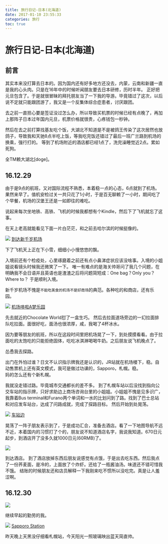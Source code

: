 ```yaml
---
title: 旅行日记-日本(北海道)
date: 2017-01-10 23:55:33
categories: 旅行
toc: true
---
```

# 旅行日记-日本(北海道)

## 前言

其实本来没打算去日本的。因为国内还有好多地方还没去，内蒙，云南和新疆一直是我的心头肉。只是在16年中的时候听闻朋友要去日本研修，历时半年。
正好把元旦包含了。于是就很冒昧的拜托朋友当了一下我的导游。毕竟错过了这次，以后说不定就只能跟团游了，我又是一个反集体综合症患者，讨厌跟团。

去之前一直担心要是签证没过怎么办，所以导致买机票的时候已经有点晚了，再加上那阵子日本过年国内元旦，机票价格就很贵，心疼钱包一秒钟。

然后在去之前打算找基友吃个饭，大湖北不知道是不是被鸽王传染了这次居然也放鸽子，导致我和天驰8点半吃上饭，等我吃完饭还错过了最后一班广兰路到机场的换乘，强行打的。
等到了机场附近的酒店都已经1点了，洗完澡睡觉近2点。累如死狗。

全TM赖大湖北[doge]。

## 16.12.29

由于是9点的航班，又对国际流程不熟悉，本着稳一点的心态，6点就到了机场。果然来早了。值机安检过关一共只花了1小时，于是百无聊赖了一小时，期间吃了个早餐，机场的汉堡王还是一如即往的难吃。

说起来每次坐地铁、高铁、飞机的时候我都想有个Kindle，然后下了飞机就忘了这事。

在天上老高就能看见下面一片白茫茫，和之前去哈尔滨的时候挺像的。

![](https://ws1.sinaimg.cn/mw690/826cbe25gw1fbmyckxm1zj21kw16nh20.jpg)
[到达新千岁机场](https://ws4.sinaimg.cn/large/826cbe25gw1fbmyckxm1zj21kw16nh20.jpg)

下了飞机天上正在下小雪，细细小小慢悠悠的飘。

入境前还有个检疫处，心里琢磨着之前还有点小鼻涕症状应该没啥事。入境的小姐姐说看镜头时候我还微笑了一下。
唯一有难点的是海关帅哥问了我几个问题，在明确我不会日语并且英语也是渣渣之后将问题简短成：One bag？Only you？Where to？
于是顺利入境。

新千岁机场不愧是`不能吃美食的机场不是好商场`的典范。各种吃的和商店，还有乐园。

![](https://ws3.sinaimg.cn/mw690/826cbe25gw1fbmyqkuc5bj21kw16o1kx.jpg)
[机场哆啦A梦乐园](https://ws4.sinaimg.cn/large/826cbe25gw1fbmyqkuc5bj21kw16o1kx.jpg)

先去就近的Chocolate World怼了一盒生巧。
然后去拉面道场旁边的一幻拉面排队吃拉面。面很好吃，面汤也很浓厚，咸，我喝了4杯冰水。

因为要等朋友的航班，所以在这段时间里把机场晃了一下，到处摸摸看看。由于拉面吃的太饱吃的只能拒绝固体，吃吃冰淇淋喝喝牛奶。之后朋友说飞机晚点了。

怂恿我去探路。

出门在外怕过谁？日文不认识指示牌我还是认识的，JR站就在机场楼下，稳。自动售票机上还有英文模式，我可是做过功课的，Sapporo，札幌。稳。
</br>妈的怎么还有个新札幌。

我就没走错过路。毕竟城市交通都长的差不多。
到了札幌车站以后没找到指向公交车站的指示牌，只好求助边上商场咨询台里的小姐姐。小姐姐不愧是见多识广，我靠着Bus terminal和Furano两个单词和一水的比划问到了路。找到了巴士总站和对应发车站台，达成了问路成就，完成了探路目标。
然后开始到处晃荡。

![](https://ws2.sinaimg.cn/mw690/826cbe25gw1fbn28zkmzaj21kw16n1kx.jpg)
[车站边](https://ws3.sinaimg.cn/large/826cbe25gw1fbn28zkmzaj21kw16n1kx.jpg)

晃荡了一阵子朋友表示到了，于是成功汇合，准备去酒店。看了一下地图导航不远不近，本着国内的习惯打了个的，朋友说不知道酒店名字，我说我知道。670日元起步，到酒店开了没多久就1000日元(60RMB)了。

![](https://ws2.sinaimg.cn/mw690/826cbe25gw1fbn28rtmjrj21kw23ub29.jpg)

到达酒店。
到了酒店放掉东西后朋友说感觉有点饿，于是出去吃东西。然后我点了一份荞麦面，是冷的，上面放了个炸虾。还给了一瓶酱油汤。味道还不错可惜我不饿。
结账的时候朋友还和店员解释一下我刚来吃不惯所以没吃完。真是让人羞涩啊。

## 16.12.30

![](https://ws4.sinaimg.cn/large/826cbe25gw1fbn7b8q1vzj21kw11x1cl.jpg)

继续早起的勤劳的我。

![](https://ws1.sinaimg.cn/mw690/826cbe25gw1fbn2922u5qj21kw16n7wh.jpg)
[Sapporo Station](https://ws1.sinaimg.cn/large/826cbe25gw1fbn2922u5qj21kw16n7wh.jpg)

昨天晚上天黑没仔细看札幌站，今天阳光一照玻璃映出蓝天简直帅。

